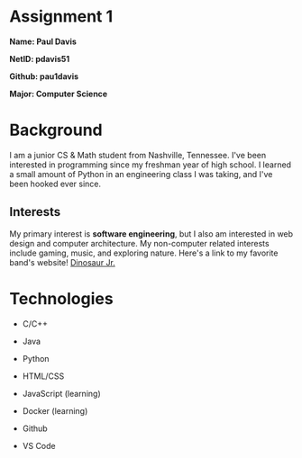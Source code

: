 # Assignment 1
**Name: Paul Davis**

**NetID: pdavis51**

**Github: pau1davis**

**Major: Computer Science**

# Background

I am a junior CS & Math student from Nashville, Tennessee. I've been interested in programming since my freshman year of high school. I learned a small amount of Python in an engineering class I was taking, and I've been hooked ever since. 

## Interests

My primary interest is **software engineering**, but I also am interested in web design and computer architecture. My non-computer related interests include gaming, music, and exploring nature. Here's a link to my favorite band's website! [Dinosaur Jr.](https://www.dinosaurjr.com/)



# Technologies


- C/C++
	
- Java

- Python
	
- HTML/CSS

- JavaScript (learning)

- Docker (learning)

- Github

- VS Code
	